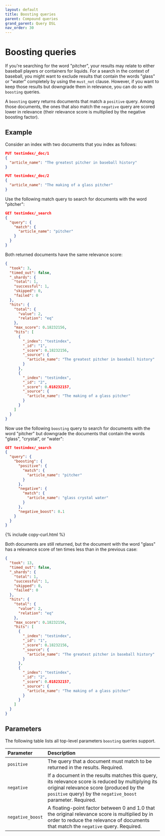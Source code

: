 ```yaml
---
layout: default
title: Boosting queries
parent: Compound queries
grand_parent: Query DSL
nav_order: 30
---
```


# Boosting queries

If you're searching for the word "pitcher", your results may relate to either baseball players or containers for liquids. For a search in the context of baseball, you might want to exclude results that contain the words "glass" or "water" completely by using the `must_not` clause. However, if you want to keep those results but downgrade them in relevance, you can do so with `boosting` queries. 

A `boosting` query returns documents that match a `positive` query. Among those documents, the ones that also match the `negative` query are scored lower in relevance (their relevance score is multiplied by the negative boosting factor).

## Example

Consider an index with two documents that you index as follows:

```json
PUT testindex/_doc/1
{
  "article_name": "The greatest pitcher in baseball history"
}
```

```json
PUT testindex/_doc/2
{
  "article_name": "The making of a glass pitcher"
}
```

Use the following match query to search for documents with the word "pitcher":

```json
GET testindex/_search
{
  "query": {
    "match": {
      "article_name": "pitcher"
    }
  }
}
```

Both returned documents have the same relevance score:

```json
{
  "took": 3,
  "timed_out": false,
  "_shards": {
    "total": 1,
    "successful": 1,
    "skipped": 0,
    "failed": 0
  },
  "hits": {
    "total": {
      "value": 2,
      "relation": "eq"
    },
    "max_score": 0.18232156,
    "hits": [
      {
        "_index": "testindex",
        "_id": "1",
        "_score": 0.18232156,
        "_source": {
          "article_name": "The greatest pitcher in baseball history"
        }
      },
      {
        "_index": "testindex",
        "_id": "2",
        "_score": 0.018232157,
        "_source": {
          "article_name": "The making of a glass pitcher"
        }
      }
    ]
  }
}
```

Now use the following `boosting` query to search for documents with the word "pitcher" but downgrade the documents that contain the words "glass", "crystal", or "water":

```json
GET testindex/_search
{
  "query": {
    "boosting": {
      "positive": {
        "match": {
          "article_name": "pitcher"
        }
      },
      "negative": {
        "match": {
          "article_name": "glass crystal water"
        }
      },
      "negative_boost": 0.1
    }
  }
}
```
{% include copy-curl.html %}

Both documents are still returned, but the document with the word "glass" has a relevance score of ten times less than in the previous case:

```json
{
  "took": 13,
  "timed_out": false,
  "_shards": {
    "total": 1,
    "successful": 1,
    "skipped": 0,
    "failed": 0
  },
  "hits": {
    "total": {
      "value": 2,
      "relation": "eq"
    },
    "max_score": 0.18232156,
    "hits": [
      {
        "_index": "testindex",
        "_id": "1",
        "_score": 0.18232156,
        "_source": {
          "article_name": "The greatest pitcher in baseball history"
        }
      },
      {
        "_index": "testindex",
        "_id": "2",
        "_score": 0.018232157,
        "_source": {
          "article_name": "The making of a glass pitcher"
        }
      }
    ]
  }
}
```

## Parameters

The following table lists all top-level parameters `boosting` queries support.

Parameter | Description
:--- | :---
`positive` | The query that a document must match to be returned in the results. Required.
`negative` | If a document in the results matches this query, its relevance score is reduced by multiplying its original relevance score (produced by the `positive` query) by the `negative_boost` parameter. Required.
`negative_boost` | A floating-point factor between 0 and 1.0 that the original relevance score is multiplied by in order to reduce the relevance of documents that match the `negative` query. Required.
